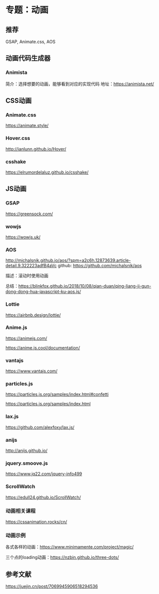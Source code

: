 # 专题：动画

## 推荐
GSAP, Animate.css, AOS

## 动画代码生成器

### Animista
简介：选择想要的动画，能够看到对应的实现代码
地址：https://animista.net/

## CSS动画

### Animate.css
https://animate.style/

### Hover.css
http://ianlunn.github.io/Hover/

### csshake
https://elrumordelaluz.github.io/csshake/

## JS动画

### GSAP
https://greensock.com/

### wowjs
https://wowjs.uk/

### AOS
http://michalsnik.github.io/aos/?spm=a2c6h.12873639.article-detail.9.322223adfB4aVc
github: https://github.com/michalsnik/aos

描述：滚动时使用动画

总结：https://blinkfox.github.io/2018/10/08/qian-duan/qing-liang-ji-gun-dong-dong-hua-javascript-ku-aos.js/

### Lottie
https://airbnb.design/lottie/

### Anime.js
https://animejs.com/

https://anime.js.cool/documentation/

### vantajs
https://www.vantajs.com/

### particles.js
https://particles.js.org/samples/index.html#confetti

https://particles.js.org/samples/index.html

### lax.js
https://github.com/alexfoxy/lax.js/

### anijs
http://anijs.github.io/

### jquery.smoove.js
https://www.jq22.com/jquery-info499

### ScrollWatch
https://edull24.github.io/ScrollWatch/


### 动画相关课程
https://cssanimation.rocks/cn/


### 动画示例
各式各样的动画：https://www.minimamente.com/project/magic/

三个点的loading动画：https://nzbin.github.io/three-dots/


## 参考文献
https://juejin.cn/post/7069945906518294536



